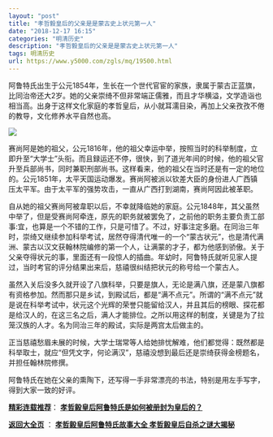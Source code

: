 ```yaml
---
layout: "post"
title: "孝哲毅皇后的父亲是是蒙古史上状元第一人"
date: "2018-12-17 16:15"
categories: "明清历史"
description: "孝哲毅皇后的父亲是是蒙古史上状元第一人"
tags: 明清历史
url: https://www.y5000.com/zgls/mq/19500.html
---
```






阿鲁特氏出生于公元1854年，生长在一个世代官宦的家族，隶属于蒙古正蓝旗，比同治帝还大2岁。她的父亲崇绮不但非常端正儒雅，而且才华横溢，文学造诣也相当高。出身于这样文化家庭的孝哲皇后，从小就耳濡目染，再加上父亲孜孜不倦的教导，文化修养水平自然也高。

![](https://img.y5000.com/uploads/allimg/170421/6-1F421095P5944.jpg)

赛尚阿是她的祖父，公元1816年，他的祖父幸运中举，按照当时的科举制度，立即升至“大学士”头衔。而且録运还不停，很快，到了道光年间的时候，他的祖父官升至兵部尚书，同时兼职刑部尚书。这样看来，他的祖父在当时还是有一定的地位的。公元1851年，太平天国运动爆发。赛尚阿被派以钦差大臣的身份进人广西镇压太平军。由于太平军的强势攻击，一直从广西打到湖南，赛尚阿因此被革职。

自从她的祖父赛尚阿被韋职以后，不幸就降临她的家庭。公元1848年，其父虽然中举了，但是受赛尚阿牵连，原先的职务就被罢免了，之前他的职务主要负责工部事:宜，也算是一个不错的工作，只是可惜了。不过，好事注定多磨。在同治三年时，崇绮又继续参加科举考试，居然夺得清代唯一的一个“蒙古状元”，也是清代满洲、蒙古以汉文获翰林院编修的第一个人，让满蒙的才子，都为他感到骄傲。关于父亲夺得状元的事，里面还有一段惊人的插曲。年幼时，阿鲁特氏就听见家人提过，当时考官的评分结果出来后，慈禧很纠结把状元的称号给一个蒙古人。

虽然入关后没多久就开设了八旗科举，只要是旗人，无论是满八旗，还是蒙八旗都有资格参加。然而那只是乡试，到殿试后，都是“满不点元”。所谓的“满不点元”就是说在科举考试中，状元这个光辉的荣誉只能留给汉人，并且其后的榜眼、探花都是给汉人的，在这三名之后，满人才能排位。之所以用这样的制度，关键是为了拉笼汉族的人才。名为同治三年的殿试，实际是两宫太后做主的。

正当慈禧愁眉未展的时候，大学士瑞常等人给她排忧解难，他们都觉得：既然都是科举取士，就应“但凭文字，何论满汉”，慈禧没想到最后还是崇绮获得金榜题名，并担任翰林院修撰。

阿鲁特氏在她在父亲的熏陶下，还写得一手非常漂亮的书法，特别是用左手写字，得到大家一致的好评。

[**精彩连载推荐**](https://www.y5000.com/zgls/mq/19501.html)：
**[孝哲毅皇后阿鲁特氏是如何被册封为皇后的？](https://www.y5000.com/zgls/mq/19501.html)**

**[返回大全页](https://www.y5000.com/zgls/mq/19595.html)** ： **[孝哲毅皇后阿鲁特氏故事大全
孝哲毅皇后自杀之谜大揭秘](https://www.y5000.com/zgls/mq/19595.html)**
